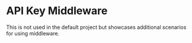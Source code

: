 ﻿# API Key Middleware
This is not used in the default project but showcases additional scenarios for using middleware.